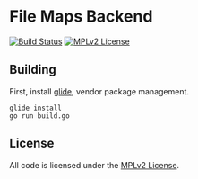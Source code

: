 # File Maps Backend

[![Build Status](https://travis-ci.org/filemaps/filemaps-backend.svg?branch=master)](https://travis-ci.org/filemap/filemap-backend)
[![MPLv2 License](https://img.shields.io/badge/license-MPLv2-blue.svg?style=flat-square)](https://www.mozilla.org/MPL/2.0/)

## Building

First, install [glide][2], vendor package management.

    glide install
    go run build.go

## License

All code is licensed under the [MPLv2 License][1].

[1]: https://github.com/filemaps/filemaps-backend/blob/master/LICENSE
[2]: https://github.com/Masterminds/glide

